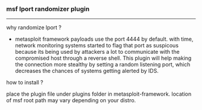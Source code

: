 ### msf lport randomizer plugin
---

why randomize lport ?

- metasploit framework payloads use the port 4444 by default. with time, network monitoring systems started to flag that port as suspicous because its being used by attackers a lot to communicate with the compromised host through a reverse shell. This plugin will help making the connection more stealthy by setting a random listening port, which decreases the chances of systems getting alerted by IDS.

how to install ?

place the plugin file under plugins folder in metasploit-framework. location of msf root path may vary depending on your distro.
